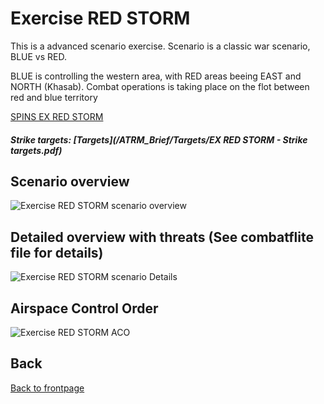 # Exercise RED STORM

This is a advanced scenario exercise.
Scenario is a classic war scenario, BLUE vs RED. 

BLUE is controlling the western area, with RED areas beeing EAST and NORTH (Khasab).
Combat operations is taking place on the flot between red and blue territory

[SPINS EX RED STORM](/ATRM_Brief/ExRedStorm/SPINS_RedStorm.html)

##### Strike targets:  [Targets](/ATRM_Brief/Targets/EX RED STORM - Strike targets.pdf)


## Scenario overview
![Exercise RED STORM scenario overview](/ATRM_Brief/Pictures/EX_REDSTORM_OVERVIEW.PNG)



## Detailed overview with threats (See combatflite file for details)
![Exercise RED STORM scenario Details](/ATRM_Brief/Pictures/EX_REDSTORM_DETAILS.PNG)


## Airspace Control Order
![Exercise RED STORM ACO](/ATRM_Brief/Pictures/EX_REDSTORM_ACO.PNG)









## Back
[Back to frontpage](https://132nd-vwing.github.io/ATRM_Brief/)